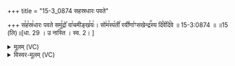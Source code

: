 +++
title = "15-3_0874 सहस्रधारः पवते"

+++
स꣣ह꣡स्र꣢धारः पवते समु꣣द्रो꣡ वा꣢चमीङ्ख꣣यः꣢। सो꣢म꣣स्प꣡ती꣢ रयी꣣णा꣡ꣳसखेन्द्र꣢꣯स्य दि꣣वे꣡दि꣢वे ॥ 15-3:0874 ॥ ॥15 (लि)॥[धा. 29 । उ नास्ति । स्व. 2। ]

<details><summary>मूलम् (VC)</summary>

स꣣ह꣡स्र꣢धारः पवते समु꣣द्रो꣡ वा꣢चमीङ्ख꣣यः꣢ । सो꣢म꣣स्प꣡ती꣢ रयी꣣णा꣡ꣳ सखेन्द्र꣢꣯स्य दि꣣वे꣡दि꣢वे ॥८७४॥
</details>

<details><summary>विस्वर-मूलम् (VC)</summary>

सहस्रधारः पवते समुद्रो वाचमीङ्खयः । सोमस्पती रयीणाꣳ सखेन्द्रस्य दिवेदिवे ॥८७४॥
</details>